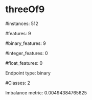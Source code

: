 # threeOf9

#instances: 512

#features: 9

  #binary_features: 9

  #integer_features: 0

  #float_features: 0

Endpoint type: binary

#Classes: 2

Imbalance metric: 0.00494384765625

